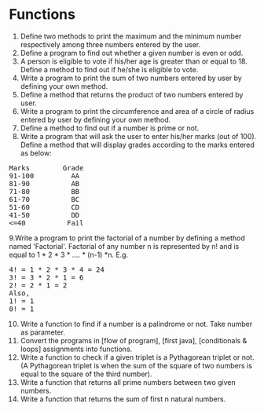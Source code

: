 # Functions

1. Define two methods to print the maximum and the minimum number respectively among three numbers entered by the user.
2. Define a program to find out whether a given number is even or odd.
3. A person is eligible to vote if his/her age is greater than or equal to 18. Define a method to find out if he/she is eligible to vote.
4. Write a program to print the sum of two numbers entered by user by defining your own method.
5. Define a method that returns the product of two numbers entered by user.
6. Write a program to print the circumference and area of a circle of radius entered by user by defining your own method.
7. Define a method to find out if a number is prime or not.
8. Write a program that will ask the user to enter his/her marks (out of 100). Define a method that will display grades according to the marks entered as below:
<pre>
Marks        Grade 
91-100         AA 
81-90          AB 
71-80          BB 
61-70          BC 
51-60          CD 
41-50          DD 
<=40          Fail 
</pre>
9.Write a program to print the factorial of a number by defining a method named 'Factorial'.
Factorial of any number n is represented by n! and is equal to 1 * 2 * 3 * .... * (n-1) *n. E.g.
<pre>
4! = 1 * 2 * 3 * 4 = 24 
3! = 3 * 2 * 1 = 6 
2! = 2 * 1 = 2 
Also, 
1! = 1 
0! = 1
</pre>
10. Write a function to find if a number is a palindrome or not. Take number as parameter.
11. Convert the programs in [flow of program], [first java], [conditionals & loops] assignments into functions.
12. Write a function to check if a given triplet is a Pythagorean triplet or not. (A Pythagorean triplet is when the sum of the square of two numbers is equal to the square of the third number).
13. Write a function that returns all prime numbers between two given numbers.
14. Write a function that returns the sum of first n natural numbers.
